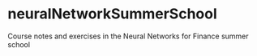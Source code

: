 # neuralNetworkSummerSchool

Course notes and exercises in the Neural Networks for Finance summer school
